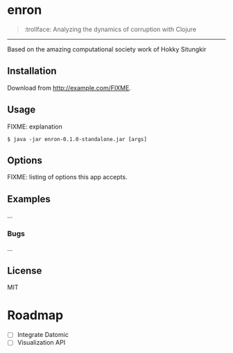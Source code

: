 # enron

> :trollface: Analyzing the dynamics of corruption with Clojure

---

Based on the amazing computational society work of Hokky Situngkir

## Installation

Download from http://example.com/FIXME.

## Usage

FIXME: explanation

    $ java -jar enron-0.1.0-standalone.jar [args]

## Options

FIXME: listing of options this app accepts.

## Examples

...

### Bugs

...

## License

MIT

# Roadmap

- [ ] Integrate Datomic
- [ ] Visualization API
